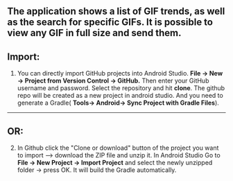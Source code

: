 The application shows a list of GIF trends, as well as the search for specific GIFs.
 It is possible to view any GIF in full size and send them.
 -------
**Import:**
------
1) You can directly import GitHub projects into Android Studio. **File -> New -> Project from Version Control -> GitHub.** Then enter your GitHub username and password. Select the repository and hit **clone**. The github repo will be created as a new project in android studio. And you need to generate a Gradle( **Tools-> Android-> Sync Project with Gradle Files**).
--------
 **OR:**
 ---------------
2) In Github click the "Clone or download" button of the project you want to import --> download the ZIP file and unzip it. In Android Studio Go to **File -> New Project -> Import Project** and select the newly unzipped folder -> press OK. It will build the Gradle automatically.
